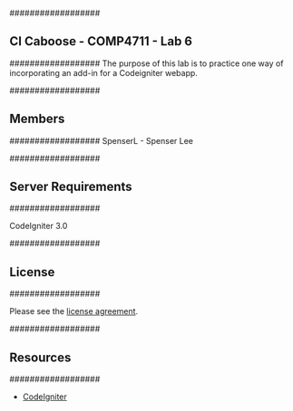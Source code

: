 ##################
## CI Caboose - COMP4711 - Lab 6
##################
The purpose of this lab is to practice one way of incorporating an add-in for a Codeigniter webapp.

##################
## Members
##################
SpenserL - Spenser Lee

##################
## Server Requirements
##################

CodeIgniter 3.0

##################
## License
##################

Please see the [license agreement](https://github.com/bcit-ci/CodeIgniter/blob/develop/user_guide_src/source/license.rst).

##################
## Resources
##################

- [CodeIgniter](http://codeigniter.com)
